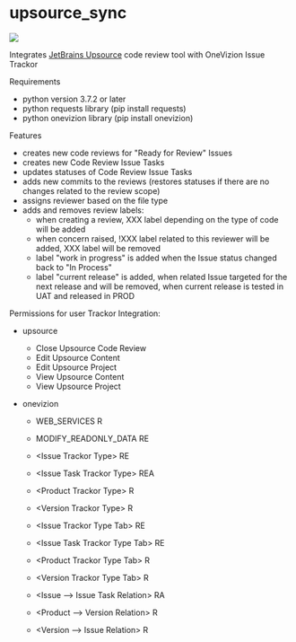 # upsource_sync
![](./icon.png)

Integrates [JetBrains Upsource](https://www.jetbrains.com/upsource/) code review tool with OneVizion Issue Trackor

Requirements
- python version 3.7.2 or later
- python requests library (pip install requests)
- python onevizion library (pip install onevizion)

Features
- creates new code reviews for "Ready for Review" Issues
- creates new Code Review Issue Tasks
- updates statuses of Code Review Issue Tasks
- adds new commits to the reviews (restores statuses if there are no changes related to the review scope)
- assigns reviewer based on the file type
- adds and removes review labels:
  + when creating a review, XXX label depending on the type of code will be added 
  + when concern raised, !XXX label related to this reviewer will be added, XXX label will be removed
  + label "work in progress" is added when the Issue status changed back to "In Process"
  + label "current release" is added, when related Issue targeted for the next release and will be removed, when current release is tested in UAT and released in PROD

Permissions for user Trackor Integration:
- upsource
  + Close Upsource Code Review
  + Edit Upsource Content
  + Edit Upsource Project
  + View Upsource Content
  + View Upsource Project

- onevizion
  + WEB_SERVICES R
  + MODIFY_READONLY_DATA RE
  
  + \<Issue Trackor Type\> RE 
  + \<Issue Task Trackor Type\> REA
  + \<Product Trackor Type\> R
  + \<Version Trackor Type\> R

  + \<Issue Trackor Type Tab\> RE 
  + \<Issue Task Trackor Type Tab\> RE
  + \<Product Trackor Type Tab\> R
  + \<Version Trackor Type Tab\> R
  
  + \<Issue --> Issue Task Relation\> RA
  + \<Product --> Version Relation\> R
  + \<Version --> Issue Relation\> R
